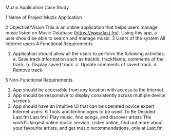 Muzix Application Case Study

1 Name of Project Muzix Application

2 Objective/Vision This is an online application that helps users manage music listed on Music Database (https://www.last.fm).
 Using this app, a user should be able to search and manage music.
3 Users of the system All Internet users
4 Functional Requirements
   1. Application should allow all the users to perform the following activities:
      a. Save track information such as trackId,
         trackName, comments of the track.
      b. Display saved track.
      c. Update comments of saved track.
      d. Remove track

5 Non-Functional Requirements
  1. App should be accessible from any location with access to the Internet.
  2. App should be responsive to display consistently across multiple device screens.
  3. App should have an intuitive UI that can be operated novice expert Internet users.
6 Tools and technologies to be used .To Be Decided
Last.fm
Last.fm | Play music, find songs, and discover artists
The world's largest online music service. Listen online, find out more about your favourite artists, and get music recommendations, only at Last.fm
